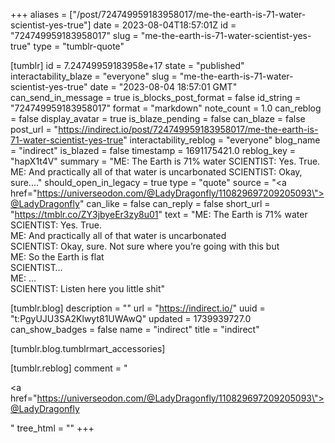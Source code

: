 +++
aliases = ["/post/724749959183958017/me-the-earth-is-71-water-scientist-yes-true"]
date = 2023-08-04T18:57:01Z
id = "724749959183958017"
slug = "me-the-earth-is-71-water-scientist-yes-true"
type = "tumblr-quote"

[tumblr]
id = 7.24749959183958e+17
state = "published"
interactability_blaze = "everyone"
slug = "me-the-earth-is-71-water-scientist-yes-true"
date = "2023-08-04 18:57:01 GMT"
can_send_in_message = true
is_blocks_post_format = false
id_string = "724749959183958017"
format = "markdown"
note_count = 1.0
can_reblog = false
display_avatar = true
is_blaze_pending = false
can_blaze = false
post_url = "https://indirect.io/post/724749959183958017/me-the-earth-is-71-water-scientist-yes-true"
interactability_reblog = "everyone"
blog_name = "indirect"
is_blazed = false
timestamp = 1691175421.0
reblog_key = "hapX1t4V"
summary = "ME: The Earth is 71% water SCIENTIST: Yes. True. ME: And practically all of that water is uncarbonated SCIENTIST: Okay, sure...."
should_open_in_legacy = true
type = "quote"
source = "<a href=\"https://universeodon.com/@LadyDragonfly/110829697209205093\">@LadyDragonfly</a>"
can_like = false
can_reply = false
short_url = "https://tmblr.co/ZY3jbyeEr3zy8u01"
text = "ME: The Earth is 71% water<br/>SCIENTIST: Yes. True.<br/>ME: And practically all of that water is uncarbonated<br/>SCIENTIST: Okay, sure. Not sure where you&rsquo;re going with this but<br/>ME: So the Earth is flat<br/>SCIENTIST&hellip;<br/>ME: &hellip;<br/>SCIENTIST: Listen here you little shit"

[tumblr.blog]
description = ""
url = "https://indirect.io/"
uuid = "t:PgyUJU3SA2Klwyt81UWAwQ"
updated = 1739939727.0
can_show_badges = false
name = "indirect"
title = "indirect"

[tumblr.blog.tumblrmart_accessories]

[tumblr.reblog]
comment = "<p><a href=\"https://universeodon.com/@LadyDragonfly/110829697209205093\">@LadyDragonfly</a></p>"
tree_html = ""
+++
